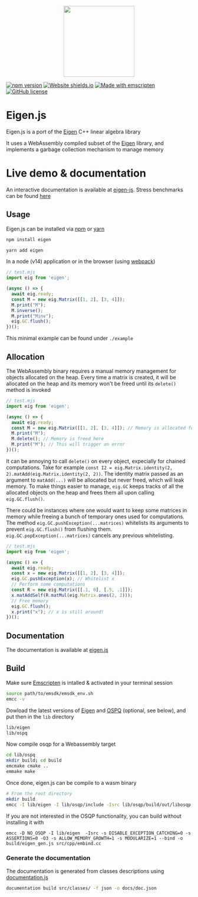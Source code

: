 <p align="center">
  <img width="192" src="https://user-images.githubusercontent.com/12652154/71167221-945de480-2254-11ea-97ba-faadc933ed4f.png">
</p>

[![npm version](https://badge.fury.io/js/eigen.svg)](https://badge.fury.io/js/eigen)
[![Website shields.io](https://img.shields.io/website-up-down-green-red/http/shields.io.svg)](https://bertrandbev.github.io/eigen-js/#/)
[![Made with emscripten](https://img.shields.io/badge/Made%20width-emscripten-blue.svg)](https://github.com/emscripten-core/emscripten)
[![GitHub license](https://img.shields.io/github/license/Naereen/StrapDown.js.svg)](https://github.com/Naereen/StrapDown.js/blob/master/LICENSE)

# Eigen.js

Eigen.js is a port of the [Eigen](https://eigen.tuxfamily.org/) C++ linear algebra library

It uses a WebAssembly compiled subset of the [Eigen](https://eigen.tuxfamily.org/) library, and implements a garbage collection mechanism to manage memory

# Live demo & documentation

An interactive documentation is available at [eigen-js](https://bertrandbev.github.io/eigen-js/#/). Stress benchmarks can be found [here](https://bertrandbev.github.io/eigen-js/#/benchmark)

## Usage

Eigen.js can be installed via [npm](https://www.npmjs.com/package/eigen) or [yarn](https://yarnpkg.com/en/package/eigen)

```bash
npm install eigen
```

```bash
yarn add eigen
```

In a node (v14) application or in the browser (using [webpack](https://webpack.js.org/))

```js
// test.mjs
import eig from 'eigen';

(async () => {
  await eig.ready;
  const M = new eig.Matrix([[1, 2], [3, 4]]);
  M.print("M");
  M.inverse();
  M.print("Minv");
  eig.GC.flush();
})();
```

This minimal example can be found under ``./example``

## Allocation

The WebAssembly binary requires a manual memory management for objects allocated on the heap. Every time a matrix is created, it will be allocated on the heap and its memory won't be freed until its `delete()` method is invoked

```js
// test.mjs
import eig from 'eigen';

(async () => {
  await eig.ready;
  const M = new eig.Matrix([[1, 2], [3, 4]]); // Memory is allocated for M
  M.print("M");
  M.delete(); // Memory is freed here
  M.print("M"); // This will trigger an error
})();
```

It can be annoying to call `delete()` on every object, expecially for chained computations. Take for example `const I2 = eig.Matrix.identity(2, 2).matAdd(eig.Matrix.identity(2, 2))`. The identity matrix passed as an argument to `matAdd(...)` will be allocated but never freed, which will leak memory. To make things easier to manage, `eig.GC` keeps tracks of all the allocated objects on the heap and frees them all upon calling `eig.GC.flush()`.

There could be instances where one would want to keep some matrices in memory while freeing a bunch of temporary ones used for computations. The method `eig.GC.pushException(...matrices)` whitelists its arguments to prevent `eig.GC.flush()` from flushing them. `eig.GC.popException(...matrices)` cancels any previous whitelisting.

```js
// test.mjs
import eig from 'eigen';

(async () => {
  await eig.ready;
  const x = new eig.Matrix([[1, 2], [3, 4]]);
  eig.GC.pushException(x); // Whitelist x
  // Perform some computations
  const R = new eig.Matrix([[.1, 0], [.5, .1]]);
  x.matAddSelf(R.matMul(eig.Matrix.ones(2, 2)));
  // Free memory
  eig.GC.flush();
  x.print("x"); // x is still around!
})();
```

## Documentation

The documentation is available at [eigen.js](https://bertrandbev.github.io/eigen-js/#/)

## Build

Make sure [Emscripten](https://emscripten.org/docs/getting_started/Tutorial.html) is intalled & activated in your terminal session

```bash
source path/to/emsdk/emsdk_env.sh
emcc -v
```

Dowload the latest versions of [Eigen](https://gitlab.com/libeigen/eigen/-/releases/) and [OSPQ](https://github.com/oxfordcontrol/osqp/) (optional, see below), and put then in the `lib` directory

```bash
lib/eigen
lib/ospq
```

Now compile osqp for a Webassembly target

```bash
cd lib/ospq
mkdir build; cd build
emcmake cmake ..
emmake make
```

Once done, eigen.js can be compile to a wasm binary

```bash
# From the root directory
mkdir build
emcc -I lib/eigen -I lib/osqp/include -Isrc lib/osqp/build/out/libosqp.a -s DISABLE_EXCEPTION_CATCHING=0 -s ASSERTIONS=0 -O3 -s ALLOW_MEMORY_GROWTH=1 -s MODULARIZE=1 --bind -o build/eigen_gen.js src/cpp/embind.cc 
```

If you are not interested in the OSQP functionality, you can build without installing it with
```
emcc -D NO_OSQP -I lib/eigen  -Isrc -s DISABLE_EXCEPTION_CATCHING=0 -s ASSERTIONS=0 -O3 -s ALLOW_MEMORY_GROWTH=1 -s MODULARIZE=1 --bind -o build/eigen_gen.js src/cpp/embind.cc
```

### Generate the documentation

The documentation is generated from classes descriptions using [documentation.js](https://documentation.js.org/)

```bash
documentation build src/classes/ -f json -o docs/doc.json
```